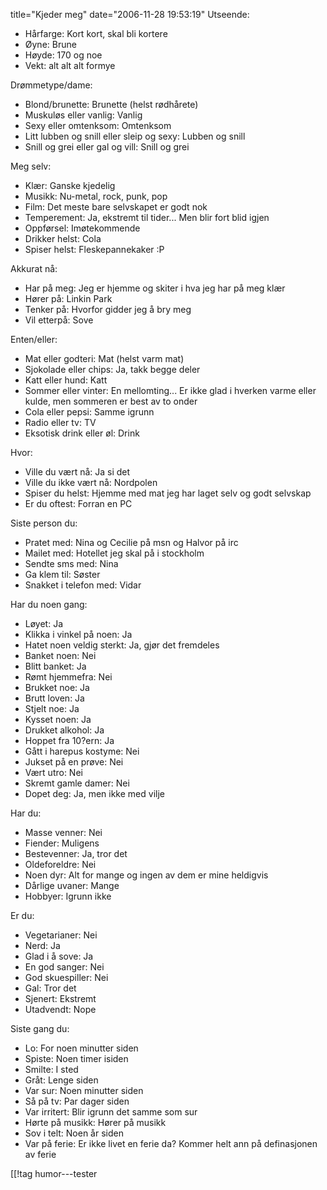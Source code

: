 title="Kjeder meg"
date="2006-11-28 19:53:19"
Utseende:
- Hårfarge: Kort kort, skal bli kortere
- Øyne: Brune
- Høyde: 170 og noe
- Vekt: alt alt alt formye

Drømmetype/dame:
- Blond/brunette: Brunette (helst rødhårete)
- Muskuløs eller vanlig: Vanlig
- Sexy eller omtenksom: Omtenksom
- Litt lubben og snill eller sleip og sexy: Lubben og snill
- Snill og grei eller gal og vill: Snill og grei

Meg selv:
- Klær: Ganske kjedelig
- Musikk: Nu-metal, rock, punk, pop
- Film: Det meste bare selvskapet er godt nok
- Temperement: Ja, ekstremt til tider... Men blir fort blid igjen
- Oppførsel: Imøtekommende
- Drikker helst: Cola
- Spiser helst: Fleskepannekaker :P

Akkurat nå:
- Har på meg: Jeg er hjemme og skiter i hva jeg har på meg klær
- Hører på: Linkin Park
- Tenker på: Hvorfor gidder jeg å bry meg
- Vil etterpå: Sove

Enten/eller:
- Mat eller godteri: Mat (helst varm mat)
- Sjokolade eller chips: Ja, takk begge deler
- Katt eller hund: Katt
- Sommer eller vinter: En mellomting... Er ikke glad i hverken varme eller kulde, men sommeren er best av to onder
- Cola eller pepsi: Samme igrunn
- Radio eller tv: TV
- Eksotisk drink eller øl: Drink

Hvor:
- Ville du vært nå: Ja si det
- Ville du ikke vært nå: Nordpolen
- Spiser du helst: Hjemme med mat jeg har laget selv og godt selvskap
- Er du oftest: Forran en PC

Siste person du:
- Pratet med: Nina og Cecilie på msn og Halvor på irc
- Mailet med: Hotellet jeg skal på i stockholm
- Sendte sms med: Nina
- Ga klem til: Søster
- Snakket i telefon med: Vidar

Har du noen gang:
- Løyet: Ja
- Klikka i vinkel på noen: Ja
- Hatet noen veldig sterkt: Ja, gjør det fremdeles
- Banket noen: Nei
- Blitt banket: Ja
- Rømt hjemmefra: Nei
- Brukket noe: Ja
- Brutt loven: Ja
- Stjelt noe: Ja
- Kysset noen: Ja
- Drukket alkohol: Ja
- Hoppet fra 10?ern: Ja
- Gått i harepus kostyme: Nei
- Jukset på en prøve: Nei
- Vært utro: Nei
- Skremt gamle damer: Nei
- Dopet deg: Ja, men ikke med vilje

Har du:
- Masse venner: Nei
- Fiender: Muligens
- Bestevenner: Ja, tror det
- Oldeforeldre: Nei
- Noen dyr: Alt for mange og ingen av dem er mine heldigvis
- Dårlige uvaner: Mange
- Hobbyer: Igrunn ikke

Er du:
- Vegetarianer: Nei
- Nerd: Ja
- Glad i å sove: Ja
- En god sanger: Nei
- God skuespiller: Nei
- Gal: Tror det
- Sjenert: Ekstremt
- Utadvendt: Nope

Siste gang du:
- Lo: For noen minutter siden
- Spiste: Noen timer isiden
- Smilte: I sted
- Gråt: Lenge siden
- Var sur: Noen minutter siden
- Så på tv: Par dager siden
- Var irritert: Blir igrunn det samme som sur
- Hørte på musikk: Hører på musikk
- Sov i telt: Noen år siden
- Var på ferie: Er ikke livet en ferie da? Kommer helt ann på definasjonen av ferie

[[!tag  humor---tester
